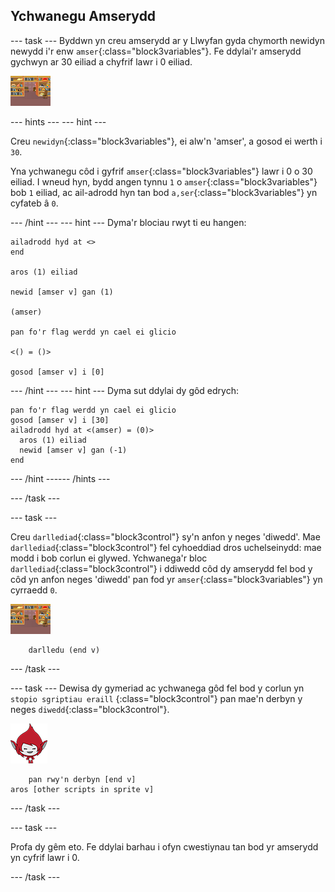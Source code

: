 ## Ychwanegu Amserydd

--- task --- Byddwn yn creu amserydd ar y Llwyfan gyda chymorth newidyn newydd i'r enw `amser`{:class="block3variables"}. Fe ddylai'r amserydd gychwyn ar 30 eiliad a chyfrif lawr i 0 eiliad.

![Corlun llwyfan](images/stage-sprite.png)

--- hints ---
 --- hint ---

Creu `newidyn`{:class="block3variables"}, ei alw'n 'amser', a gosod ei werth i `30`.

Yna ychwanegu côd i gyfrif `amser`{:class="block3variables"} lawr i 0 o 30 eiliad. I wneud hyn, bydd angen tynnu `1` o `amser`{:class="block3variables"} bob `1` eiliad, ac ail-adrodd hyn tan bod `a,ser`{:class="block3variables"} yn cyfateb â `0`.

--- /hint --- --- hint --- Dyma'r blociau rwyt ti eu hangen:

```blocks3
ailadrodd hyd at <>
end

aros (1) eiliad

newid [amser v] gan (1)

(amser)

pan fo'r flag werdd yn cael ei glicio

<() = ()>

gosod [amser v] i [0]
```

--- /hint --- --- hint --- Dyma sut ddylai dy gôd edrych:

```blocks3
pan fo'r flag werdd yn cael ei glicio
gosod [amser v] i [30]
ailadrodd hyd at <(amser) = (0)> 
  aros (1) eiliad
  newid [amser v] gan (-1)
end
```

--- /hint ------ /hints ---

--- /task ---

--- task ---

Creu `darllediad`{:class="block3control"} sy'n anfon y neges 'diwedd'. Mae `darllediad`{:class="block3control"} fel cyhoeddiad dros uchelseinydd: mae modd i bob corlun ei glywed. Ychwanega'r bloc `darllediad`{:class="block3control"} i ddiwedd côd dy amserydd fel bod y côd yn anfon neges 'diwedd' pan fod yr `amser`{:class="block3variables"} yn cyrraedd `0`.

![Corlun llwyfan](images/stage-sprite.png)

```blocks3
    darlledu (end v)
```

--- /task ---

--- task --- Dewisa dy gymeriad ac ychwanega gôd fel bod y corlun yn `stopio sgriptiau eraill` {:class="block3control"} pan mae'n derbyn y neges `diwedd`{:class="block3control"}.

![Corlun giga](images/giga-sprite.png)

```blocks3
    pan rwy'n derbyn [end v]
aros [other scripts in sprite v]
```

--- /task ---

--- task ---

Profa dy gêm eto. Fe ddylai barhau i ofyn cwestiynau tan bod yr amserydd yn cyfrif lawr i 0.

--- /task ---